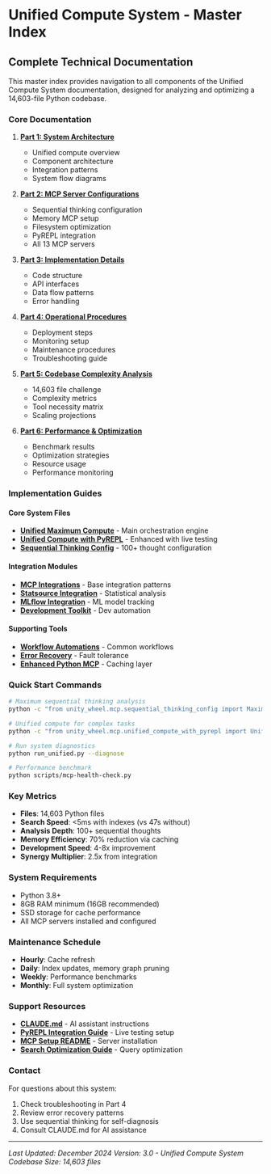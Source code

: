 # Unified Compute System - Master Index

## Complete Technical Documentation

This master index provides navigation to all components of the Unified Compute System documentation, designed for analyzing and optimizing a 14,603-file Python codebase.

### Core Documentation
1. **[Part 1: System Architecture](./TECHNICAL_SPEC_PART1.md)**
   - Unified compute overview
   - Component architecture  
   - Integration patterns
   - System flow diagrams

2. **[Part 2: MCP Server Configurations](./TECHNICAL_SPEC_PART2.md)**
   - Sequential thinking configuration
   - Memory MCP setup
   - Filesystem optimization
   - PyREPL integration
   - All 13 MCP servers

3. **[Part 3: Implementation Details](./TECHNICAL_SPEC_PART3.md)**
   - Code structure
   - API interfaces
   - Data flow patterns
   - Error handling

4. **[Part 4: Operational Procedures](./TECHNICAL_SPEC_PART4.md)**
   - Deployment steps
   - Monitoring setup
   - Maintenance procedures
   - Troubleshooting guide

5. **[Part 5: Codebase Complexity Analysis](./TECHNICAL_SPEC_PART5.md)**
   - 14,603 file challenge
   - Complexity metrics
   - Tool necessity matrix
   - Scaling projections

6. **[Part 6: Performance & Optimization](./TECHNICAL_SPEC_PART6.md)**
   - Benchmark results
   - Optimization strategies
   - Resource usage
   - Performance monitoring

### Implementation Guides

#### Core System Files
- **[Unified Maximum Compute](../src/unity_wheel/mcp/unified_maximum_compute.py)** - Main orchestration engine
- **[Unified Compute with PyREPL](../src/unity_wheel/mcp/unified_compute_with_pyrepl.py)** - Enhanced with live testing
- **[Sequential Thinking Config](../src/unity_wheel/mcp/sequential_thinking_config.py)** - 100+ thought configuration

#### Integration Modules  
- **[MCP Integrations](../src/unity_wheel/mcp/mcp_integrations.py)** - Base integration patterns
- **[Statsource Integration](../src/unity_wheel/mcp/statsource_integration.py)** - Statistical analysis
- **[MLflow Integration](../src/unity_wheel/mcp/sklearn_integration.py)** - ML model tracking
- **[Development Toolkit](../src/unity_wheel/mcp/development_toolkit.py)** - Dev automation

#### Supporting Tools
- **[Workflow Automations](../src/unity_wheel/mcp/mcp-workflow-automations.py)** - Common workflows
- **[Error Recovery](../src/unity_wheel/mcp/mcp-error-recovery.py)** - Fault tolerance
- **[Enhanced Python MCP](../scripts/python-mcp-server.py)** - Caching layer

### Quick Start Commands

```bash
# Maximum sequential thinking analysis
python -c "from unity_wheel.mcp.sequential_thinking_config import MaximumSequentialThinking; MaximumSequentialThinking().run('Analyze the entire options trading system')"

# Unified compute for complex tasks
python -c "from unity_wheel.mcp.unified_compute_with_pyrepl import UnifiedMaximumComputeWithPyREPL; UnifiedMaximumComputeWithPyREPL().process('Refactor position sizing with full safety analysis')"

# Run system diagnostics
python run_unified.py --diagnose

# Performance benchmark
python scripts/mcp-health-check.py
```

### Key Metrics
- **Files**: 14,603 Python files
- **Search Speed**: <5ms with indexes (vs 47s without)
- **Analysis Depth**: 100+ sequential thoughts
- **Memory Efficiency**: 70% reduction via caching
- **Development Speed**: 4-8x improvement
- **Synergy Multiplier**: 2.5x from integration

### System Requirements
- Python 3.8+
- 8GB RAM minimum (16GB recommended)
- SSD storage for cache performance
- All MCP servers installed and configured

### Maintenance Schedule
- **Hourly**: Cache refresh
- **Daily**: Index updates, memory graph pruning
- **Weekly**: Performance benchmarks
- **Monthly**: Full system optimization

### Support Resources
- **[CLAUDE.md](../CLAUDE.md)** - AI assistant instructions
- **[PyREPL Integration Guide](./PYREPL_INTEGRATION_GUIDE.md)** - Live testing setup
- **[MCP Setup README](../MCP_SETUP_README.md)** - Server installation
- **[Search Optimization Guide](./SEARCH_OPTIMIZATION_GUIDE.md)** - Query optimization

### Contact
For questions about this system:
1. Check troubleshooting in Part 4
2. Review error recovery patterns
3. Use sequential thinking for self-diagnosis
4. Consult CLAUDE.md for AI assistance

---

*Last Updated: December 2024*
*Version: 3.0 - Unified Compute System*
*Codebase Size: 14,603 files*